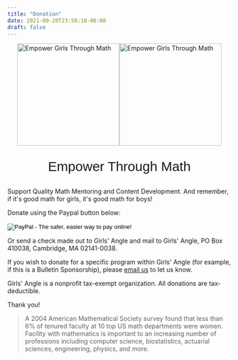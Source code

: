```yaml
---
title: "Donation"
date: 2021-09-20T23:58:18-06:00
draft: false
---
```



<!-- content contains the main content of the page -->


<div style="height:230px;width:460px;margin-left:auto;margin-right:auto;border-width:0px;padding:0px;overflow:hidden;">

  <img id="image0" src="../images/donation_m007.jpg" alt="Empower Girls Through Math" style="width:230px;height:230px;border:0px;padding:0px;margin:0px;left:-230px;position:relative;display:block;z-index:0;">

  <img id="image1" src="../images/donation_m007.jpg" alt="Empower Girls Through Math" style="width:230px;height:230px;border:0px;padding:0px;margin:0px;left:0px;top:-230px;position:relative;display:block;z-index:0;">

  <img id="image2" src="../images/donation_m004.jpg" alt="Empower Girls Through Math" style="width:230px;height:230px;border:0px;padding:0px;margin:0px;left:230px;top:-460px;position:relative;display:block;z-index:0;">

</div>

<p style="font-family:arial,verdana,sans-serif; font-size:30px; text-align:center;">
  Empower Through Math
</p>

<script>
  var N = 23;
  var s1 = 7;
  var s2 = 4;
  $(document).ready(function(){
    setInterval("slidePix()", 30000);
  });

  function slidePix() {
    var sNew = s1;
    while ((sNew == s1) || (sNew == s2)) {
      sNew = Math.floor(Math.random()*(N+1));
    }
    $("img#image0").attr("src", makeName(sNew));
    $("img#image1").css("z-index", "1");
    $("img#image0").animate({left:'+=230px'}, 5000);
    $("img#image1").animate({left:'+=230px'}, 5000);
    $("img#image2").animate({left:'+=230px'}, 5000);
    $("img#image1").promise().done(function() {
      s2 = s1;
      s1 = sNew;
      $("img#image2").attr("src", makeName(s2))
      $("img#image2").animate({left:'230px'},1);
      $("img#image2").promise().done(function() {
        $("img#image1").css("z-index", "-1");
        $("img#image1").animate({left:'0px'},1);
        $("img#image1").attr("src", makeName(s1));
        $("img#image1").css("z-index","0");
        $("img#image0").css("z-index","-1");
        $("img#image0").animate({left:'-230px'},1);
        $("img#image0").css("z-index","0");
      });
    });
  }

  function makeName(imageNumber) {
    var prefix = "../images/donation_m";
    if ((imageNumber >= 0) && (imageNumber < 10)) {
      prefix = prefix.concat("00").concat(imageNumber.toString());
    } else if ((imageNumber > 9) && (imageNumber < 100)) {
      prefix = prefix.concat("0").concat(imageNumber.toString());
    } else if ((imageNumber > 99) && (imageNumber < 1000)) {
      prefix = prefix.concat(imageNumber.toString());
    } else {
      prefix = prefix.concat("001");
    }
    prefix = prefix.concat(".jpg");
    return prefix;
  }
</script>

<p>Support Quality Math Mentoring and Content Development. And remember,
   if it's good math for girls, it's good math for boys!</p>

<!--
<p>Donate using the Fleapay button below:</p>

<div style="height:75px;">

<script type="text/javascript" charset="utf-8" id="fp_product_embed_3ba304781a">
var fp_3ba304781a;
(function(b,c,a){if(!c.getElementById("fp-embed")){var d=c.getElementsByTagName("script")[0];a=c.createElement(a);a.type="text/javascript";a.async=!0;a.id="fp-embed";a.src="https://fleapay.s3.amazonaws.com/js/embed.min.js";d.parentNode.insertBefore(a,d)}fp=function(){try{fp_3ba304781a=new FleapayIFrame({fk:"2132593f698a74eb85434868b8c8e985",pk:"3ba304781a"}),fp_3ba304781a.prototype.create()}catch(e){}};b.addEventListener?b.addEventListener("load",fp,!1):b.attachEvent?b.attachEvent("onload",fp):b.onload=
fp})(window,document,"script");
</script>

</div>
-->
<p>Donate using the Paypal button below:</p>

<form action="https://www.paypal.com/cgi-bin/webscr" method="post" target="_top">
<input type="hidden" name="cmd" value="_s-xclick">
<input type="hidden" name="hosted_button_id" value="MG7L65RGMB6LA">
<input type="image" src="https://www.paypalobjects.com/en_US/i/btn/btn_donate_LG.gif" name="submit" alt="PayPal - The safer, easier way to pay online!" border="0">
<img alt="" src="https://www.paypalobjects.com/en_US/i/scr/pixel.gif" width="1" height="1" border="0">
</form>

<p>Or send a check made out to Girls' Angle and mail to Girls' Angle, PO Box 410038, Cambridge, MA 02141-0038.</p>

<p>If you wish to donate for a specific program within Girls' Angle (for example, if this is a
   Bulletin Sponsorship), please
   <a href="http://www.girlsangle.org/page/contact_us.html">email us</a> to let us know.</p>

<p>Girls' Angle is a nonprofit tax-exempt organization.  All donations are tax-deductible.</p>

<p>Thank you!</p>

<blockquote>A 2004 American Mathematical Society survey found that less than 6% of tenured faculty
  at 10 top US math departments were women. Facility with mathematics is important to an increasing
  number of professions including computer science, biostatistics, actuarial sciences, engineering, physics, and more.
</blockquote>

